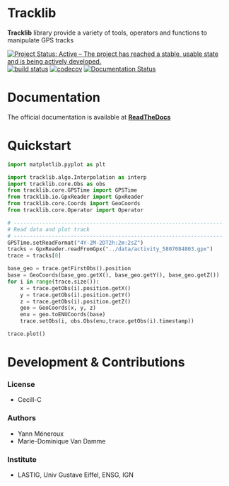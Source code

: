
# Tracklib
**Tracklib** library provide a variety of tools, operators and functions to manipulate GPS tracks

[![Project Status: Active – The project has reached a stable, usable state and is being actively developed.](https://www.repostatus.org/badges/latest/active.svg)](https://www.repostatus.org/#active)
[![build status](https://travis-ci.org/umrlastig/tracklib.svg?branch=main)](https://travis-ci.org/umrlastig/tracklib)
[![codecov](https://codecov.io/gh/umrlastig/tracklib/branch/main/graph/badge.svg?token=pHLaV21j2O)](https://codecov.io/gh/umrlastig/tracklib)
[![Documentation Status](https://readthedocs.org/projects/tracklib/badge/?version=latest)](https://tracklib.readthedocs.io/en/latest/?badge=latest)


# Documentation

The official documentation is available at **[ReadTheDocs](https://tracklib.readthedocs.io)**


# Quickstart 

```python
import matplotlib.pyplot as plt

import tracklib.algo.Interpolation as interp
import tracklib.core.Obs as obs
from tracklib.core.GPSTime import GPSTime
from tracklib.io.GpxReader import GpxReader
from tracklib.core.Coords import GeoCoords
from tracklib.core.Operator import Operator

# ------------------------------------------------------------------
# Read data and plot track
# ------------------------------------------------------------------
GPSTime.setReadFormat("4Y-2M-2DT2h:2m:2sZ")
tracks = GpxReader.readFromGpx("../data/activity_5807084803.gpx")
trace = tracks[0]

base_geo = trace.getFirstObs().position
base = GeoCoords(base_geo.getX(), base_geo.getY(), base_geo.getZ())
for i in range(trace.size()):
	x = trace.getObs(i).position.getX()
	y = trace.getObs(i).position.getY()
	z = trace.getObs(i).position.getZ()
	geo = GeoCoords(x, y, z)
	enu = geo.toENUCoords(base)
	trace.setObs(i, obs.Obs(enu,trace.getObs(i).timestamp))

trace.plot()
```




# Development & Contributions

### License
- Cecill-C

### Authors
- Yann Méneroux
- Marie-Dominique Van Damme

### Institute
- LASTIG, Univ Gustave Eiffel, ENSG, IGN











